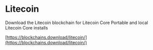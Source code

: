 # Litecoin
Download the Litecoin blockchain for Litecoin Core Portable and local Litecoin Core installs 

[https://blockchains.download/litecoin/](https://blockchains.download/litecoin/)
